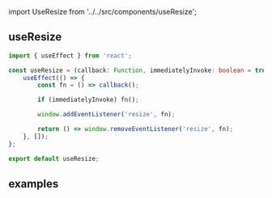 import UseResize from '../../src/components/useResize';

## useResize

```typescript jsx
import { useEffect } from 'react';

const useResize = (callback: Function, immediatelyInvoke: boolean = true) => {
	useEffect(() => {
		const fn = () => callback();

		if (immediatelyInvoke) fn();

		window.addEventListener('resize', fn);

		return () => window.removeEventListener('resize', fn);
	}, []);
};

export default useResize;
```

## examples

<UseResize/>
